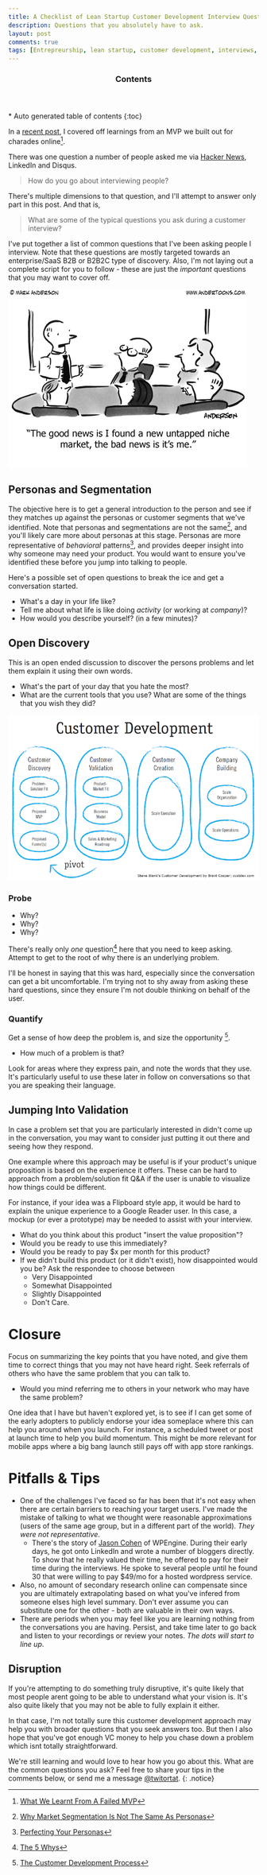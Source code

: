 ```yaml
---
title: A Checklist of Lean Startup Customer Development Interview Questions
description: Questions that you absolutely have to ask.
layout: post
comments: true
tags: [Entrepreurship, lean startup, customer development, interviews, validated learning, mobile apps, social media marketing, india, droidcon, amul, musiguru, justshare, mvp, hacker news, lean mantra]
---
```

<section id="table-of-contents" class="toc">
	<header>
		<h3>Contents</h3>
	</header>
<div id="drawer" markdown="1">
*  Auto generated table of contents
{:toc}
</div>
</section><!-- /#table-of-contents -->



In a [recent post](http://arg0s.in/what-we-learnt-from-a-failed-mvp.html), I covered off learnings from an MVP we built out for charades online[^1].

There was one question a number of people asked me via [Hacker News](https://news.ycombinator.com/item?id=7578518), LinkedIn and Disqus.

> How do you go about interviewing people?

There's multiple dimensions to that question, and I'll attempt to answer only part in this post. And that is,

> What are some of the typical questions you ask during a customer interview?

I've put together a list of common questions that I've been asking people I interview. Note that these questions are mostly targeted towards an enterprise/SaaS B2B or B2B2C type of discovery. Also, I'm not laying out a complete script for you to follow - these are just the *important* questions that you may want to cover off.

![/images/niche.png](/images/niche.png)

## Personas and Segmentation

The objective here is to get a general introduction to the person and see if they matches up against the personas or customer segments that we've identified. Note that personas and segmentations are not the same[^2], and you'll likely care more about personas at this stage. Personas are more representative of *behavioral* patterns[^3], and provides deeper insight into why someone may need your product. You would want to ensure you've identified these before you jump into talking to people.

Here's a possible set of open questions to break the ice and get a conversation started.

* What's a day in your life like?
* Tell me about what life is like doing *activity* (or working at *company*)?
* How would you describe yourself? (in a few minutes)?

## Open Discovery

This is an open ended discussion to discover the persons problems and let them explain it using their own words.

* What's the part of your day that you hate the most?
* What are the current tools that you use? What are some of the things that you wish they did?

![/images/custdev.png](/images/custdev.png)

### Probe

* Why?
* Why?
* Why?

There's really only *one* question[^4] here that you need to keep asking. Attempt to get to the root of why there is an underlying problem.

I'll be honest in saying that this was hard, especially since the conversation can get a bit uncomfortable. I'm trying not to shy away from asking these hard questions, since they ensure I'm not double thinking on behalf of the user.

### Quantify

Get a sense of how deep the problem is, and size the opportunity [^5].

* How much of a problem is that?

Look for areas where they express pain, and note the words that they use. It's particularly useful to use these later in follow on conversations so that you are speaking their language.

## Jumping Into Validation

In case a problem set that you are particularly interested in didn't come up in the conversation, you may want to consider just putting it out there and seeing how they respond.

One example where this approach may be useful is if your product's unique proposition is based on the experience it offers. These can be hard to approach from a problem/solution fit Q&A if the user is unable to visualize how things could be different.

For instance, if your idea was a Flipboard style app, it would be hard to explain the unique experience to a Google Reader user. In this case, a mockup (or ever a prototype) may be needed to assist with your interview.

* What do you think about this product "insert the value proposition"?
* Would you be ready to use this immediately?
* Would you be ready to pay $x per month for this product?
* If we didn't build this product (or it didn't exist), how disappointed would you be? Ask the respondee to choose between
	* Very Disappointed
	* Somewhat Disappointed
	* Slightly Disappointed
	* Don't Care.

# Closure

Focus on summarizing the key points that you have noted, and give them time to correct things that you may not have heard right. Seek referrals of others who have the same problem that you can talk to.

* Would you mind referring me to others in your network who may have the same problem?

One idea that I have but haven't explored yet, is to see if I can get some of the early adopters to publicly endorse your idea someplace where this can help you around when you launch. For instance, a scheduled tweet or post at launch time to help you build momentum. This might be more relevant for mobile apps where a big bang launch still pays off with app store rankings.

# Pitfalls & Tips

* One of the challenges I've faced so far has been that it's not easy when there are certain barriers to reaching your target users. I've made the mistake of talking to what we thought were reasonable approximations (users of the same age group, but in a different part of the world). *They were not representative*.
	* There's the story of [Jason Cohen](https://twitter.com/asmartbear/) of WPEngine. During their early days, he got onto LinkedIn and wrote a number of bloggers directly. To show that he really valued their time, he offered to pay for their time during the interviews. He spoke to several people until he found 30 that were willing to pay $49/mo for a hosted wordpress service.
* Also, no amount of secondary research online can compensate since you are ultimately extrapolating based on what you've infered from someone elses high level summary. Don't ever assume you can substitute one for the other - both are valuable in their own ways.
* There are periods when you may feel like you are learning nothing from the conversations you are having. Persist, and take time later to go back and listen to your recordings or review your notes. *The dots will start to line up*.

## Disruption

If you're attempting to do something truly disruptive, it's quite likely that most people arent going to be able to understand what your vision is. It's also quite likely that you may not be able to fully explain it either.

In that case, I'm not totally sure this customer development approach may help you with broader questions that you seek answers too. But then I also hope that you've got enough VC money to help you chase down a problem which isnt totally straightforward.


We're still learning and would love to hear how you go about this. What are the common questions you ask? Feel free to share your tips in the comments below, or send me a message [@twitortat](http://twitter.com/twitortat).
{: .notice}

[^1]: [What We Learnt From A Failed MVP](http://arg0s.in/what-we-learnt-from-a-failed-mvp.html)
[^2]: [Why Market Segmentation Is Not The Same As Personas](http://www.foolproof.co.uk/insight/blog/why-market-segmentation-is-not-the-same-as-personas/)
[^3]: [Perfecting Your Personas](http://www.cooper.com/journal/2001/08/perfecting_your_personas.html)
[^4]: [The 5 Whys](http://en.wikipedia.org/wiki/5_Whys)
[^5]: [The Customer Development Process](http://ecorner.stanford.edu/authorMaterialInfo.html?mid=2058)
